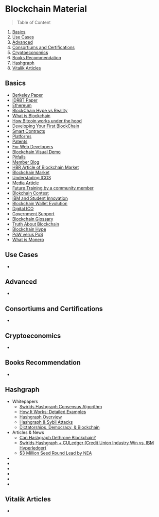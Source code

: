 # Blockchain Material

> Table of Content

1. [Basics](#basics)
2. [Use Cases](#use-cases)
3. [Advanced](#advanced)
4. [Consortiums and Certifications](#consortiums-and-certifications)
5. [Cryptoeconomics](#cryptoeconomics)
6. [Books Recommendation](#books-recommendation)
7. [Hashgraph](#hashgraph)
8. [Vitalik Articles](#vitalik-articles)



**Basics**
---

* [Berkeley Paper](http://scet.berkeley.edu/wp-content/uploads/BlockchainPaper.pdf)
* [IDRBT Paper](http://www.idrbt.ac.in/assets/publications/Best%20Practices/BCT.pdf)
* [Ethereum](https://blockgeeks.com/introduction-to-ethereum-blockchain)
* [BlockChain Hype vs Reality](https://www.linkedin.com/pulse/blockchain-hype-vs-reality-rohas-nagpal)
* [What is Blockchain](https://www.youtube.com/watch?v=93E_GzvpMA0)
* [How Bitcoin works under the hood](https://www.youtube.com/watch?v=Lx9zgZCMqXE)
* [Developing Your First BlockChain](https://dzone.com/articles/developing-your-first-block-chain-part-1)
* [Smart Contracts](http://www.the-blockchain.com/2017/04/11/ethereum-meets-hyperledger-burrow-ethereum-smart-contract-machine-join-hyperledger)
* [Platforms](https://www.linkedin.com/pulse/16-blockchain-platforms-brief-introduction-rohas-nagpal)
* [Patents](https://www.linkedin.com/pulse/290-blockchain-related-patents-watch-out-rohas-nagpal)
* [For Web Developers](https://marmelab.com/blog/2016/04/28/blockchain-for-web-developers-the-theory.html)
* [Blockchain Visual Demo](https://www.youtube.com/watch?v=_160oMzblY8)
* [Pitfalls](https://www.linkedin.com/pulse/pitfalls-limitations-blockchain-bill-mccabe)
* [Member Blog](http://cyberfrat.com/is-the-blockchain-an-economy-or-a-computer-science-innovation)
* [HBR Article of Blockchain Market](https://hbr.org/2017/05/how-blockchain-could-help-emerging-markets-leap-ahead)
* [Blockchain Market](http://www.the-blockchain.com/2016/10/11/blockchain-market-worth-2-3-billion-usd-2021)
* [Understading ICOS](https://medium.com/@ourielohayon/icos-for-dummies-like-me-1e82a8bc27f4)
* [Media Article](https://www.livemint.com/Opinion/WJ2SAINvOuAykE4PIj4mmM/Blockchaining-Indias-digital-future.html)
* [Future Training by a community member](https://www.linkedin.com/pulse/coming-soon-5-days-ethereum-hand-on-training-rajesh-kumar)
* [Blokchain Contest](http://www.coinspeaker.com/2017/06/23/porsche-reveals-winner-of-its-first-innovation-blockchain-startups-contest)
* [IBM and Student Innovation](https://bitcoinmagazine.com/articles/sony-and-ibm-join-forces-put-student-achievement-blockchain)
* [Blockchain Wallet Evolution](https://news.bitcoin.com/blockchain-wallet-adds-the-ability-to-exchange-and-store-ethereum)
* [Digital ICO](https://www.wsj.com/amp/articles/latest-hot-digital-coin-offering-187-millionin-one-hourfor-filecoin-1502481514)
* [Government Support](http://www.zdnet.com/article/australia-gets-a-parliamentary-friends-of-blockchain-group)
* [Blockchain Glossary](https://blockchainhub.net/blockchain-glossary)
* [Truth About Blockchain](https://hbr.org/2017/01/the-truth-about-blockchain)
* [Blockchain Hype](https://hackernoon.com/ten-years-in-nobody-has-come-up-with-a-use-case-for-blockchain-ee98c180100)
* [PoW verus PoS](http://bitfury.com/content/5-white-papers-research/pos-vs-pow-1.0.2.pdf)
* [What is Monero](https://blockgeeks.com/guides/what-is-monero)


**Use Cases**
---

* []()


**Advanced**
---

* []()


**Consortiums and Certifications**
---

* []()


**Cryptoeconomics**
---

* []()


**Books Recommendation**
---

* []()


**Hashgraph**
---

* Whitepapers
  * [Swirlds Hashgraph Consensus Algorithm](http://bit.ly/2zSTqm1)
  * [How It Works: Detailed Examples](http://bit.ly/2iCO5uV)
  * [Hashgraph Overview](http://bit.ly/2ySfcc8)
  * [Hashgraph & Sybil Attacks](http://bit.ly/2loq1Nu)
  * [Dictatorships, Democracy, & Blockchain](http://bit.ly/2z7aYND)
* Articles & News
  * [Can Hashgraph Dethrone Blockchain?](http://bit.ly/2z9wrFk)
  * [Swirlds Hashgraph + CULedger (Credit Union Industry Win vs. IBM Hyperledger)](http://bit.ly/2y96TZD)
  * [$3 Million Seed Round Lead by NEA](http://bit.ly/2zSU7vD)
* []()
* []()
* []()
* []()
* []()
* []()


**Vitalik Articles**
---

* []()
